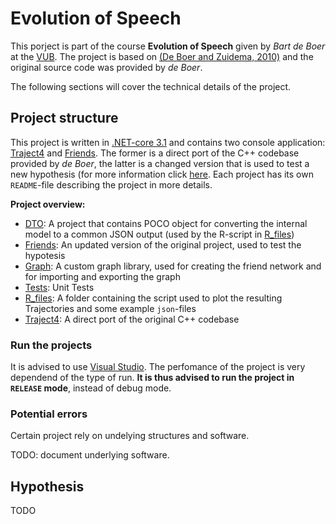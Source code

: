 # Evolution of Speech
This porject is part of the course **Evolution of Speech** given by *Bart de Boer* at the [VUB](https://www.vub.be/).
The project is based on [(De Boer and Zuidema, 2010)](https://journals.sagepub.com/doi/abs/10.1177/1059712309345789) and the original source code was provided by *de Boer*.

The following sections will cover the technical details of the project.

## Project structure
This project is written in [.NET-core 3.1](https://dotnet.microsoft.com/en-us/download/dotnet/3.1) and contains two console application: [Traject4](./Traject4) and [Friends](./Friends).
The former is a direct port of the C++ codebase provided by *de Boer*, the latter is a changed version that is used to test a new hypothesis (for more information click [here](#hypothesis).
Each project has its own `README`-file describing the project in more details.

**Project overview:**
- [DTO](./DTO): A project that contains POCO object for converting the internal model to a common JSON output (used by the R-script in [R_files](./R_files))
- [Friends](./Friends): An updated version of the original project, used to test the hypotesis
- [Graph](./Graph): A custom graph library, used for creating the friend network and for importing and exporting the graph
- [Tests](./Tests): Unit Tests
- [R_files](./R_files): A folder containing the script used to plot the resulting Trajectories and some example `json`-files
- [Traject4](./Traject4): A direct port of the original C++ codebase

### Run the projects
It is advised to use [Visual Studio](https://visualstudio.microsoft.com/).
The perfomance of the project is very dependend of the type of run.
**It is thus advised to run the project in `RELEASE` mode**, instead of debug mode.

### Potential errors
Certain project rely on undelying structures and software.

TODO: document underlying software.

## Hypothesis
TODO
